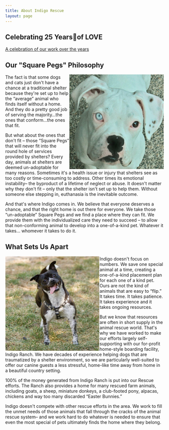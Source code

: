 ```yaml
---
title: About Indigo Rescue
layout: page
---
```


## Celebrating 25 Yearsof LOVE  

[A celebration of our work over the years](<assets/pdf/Indigo Rescue_25_Year_Anniversary_HAPPY.pdf>)

## Our "Square Pegs" Philosophy

<img align="right" width="300" height="300" src="/assets/images/aboutus1.jpg">

The fact is that some dogs and cats just don't have a chance at a traditional shelter because they're set up to help the “average” animal who finds itself without a home. And they do a pretty good job of serving the majority…the ones that conform…the ones that fit.

But what about the ones that don't fit – those “Square Pegs” that will never fit into the round hole of services provided by shelters? Every day, animals at shelters are deemed un-adoptable for many reasons. Sometimes it's a health issue or injury that shelters see as too costly or time-consuming to address. Other times its emotional instability– the byproduct of a lifetime of neglect or abuse. It doesn't matter why they don't fit – only that the shelter isn't set up to help them. Without someone else stepping in, euthanasia is the inevitable outcome.

And that's where Indigo comes in. We believe that everyone deserves a chance, and that the right home is out there for everyone. We take those “un-adoptable” Square Pegs and we find a place where they can fit. We provide them with the individualized care they need to succeed – to allow that non-conforming animal to develop into a one-of-a-kind pet. Whatever it takes… whomever it takes to do it.

## What Sets Us Apart

<img align="left" width="300" height="300" src="/assets/images/aboutus2.png">

Indigo doesn't focus on numbers. We save one special animal at a time, creating a one-of-a-kind placement plan for each one of a kind pet. Ours are not the kind of animals that are easy to “flip.” It takes time. It takes patience. It takes experience and it takes ongoing resources.

But we know that resources are often in short supply in the animal rescue world. That's why we have worked to make our efforts largely self-supporting with our for-profit home-style boarding facility, Indigo Ranch. We have decades of experience helping dogs that are traumatized by a shelter environment, so we are particularly well-suited to offer our canine guests a less stressful, home-like time away from home in a beautiful country setting.

100% of the money generated from Indigo Ranch is put into our Rescue efforts. The Ranch also provides a home for many rescued farm animals, including goats, a sheep, miniature donkeys, a club-footed pony, alpacas, chickens and way too many discarded “Easter Bunnies.”

Indigo doesn't compete with other rescue efforts in the area. We work to fill the unmet needs of those animals that fall through the cracks of the animal rescue system– and we work hard to do whatever is needed to ensure that even the most special of pets ultimately finds the home where they belong.
